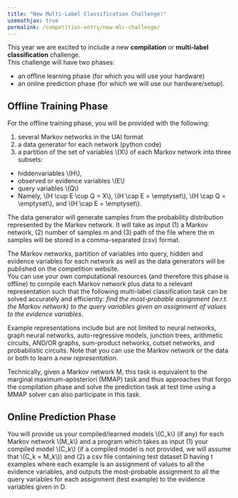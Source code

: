 ```yaml
---
title: "New Multi-Label Classification Challenge!"
usemathjax: true
permalink: /competition-entry/new-mlc-challenge/
---
```


This year we are excited to include a new **compilation** or **multi-label classification** challenge.<br/>
This challenge will have two phases: 
* an offline learning phase (for which you will use your hardware)
* an online prediction phase (for which we will use our hardware/setup).


## Offline Training Phase

For the offline training phase, you will be provided with the following:
1. several Markov networks in the UAI format
2. a data generator for each network (python code)
3. a partition of the set of variables \\(X\\) of each Markov network into three subsets:
  * hiddenvariables \\(H\\), 
  * observed or evidence variables \\(E\\)
  * query variables \\(Q\\) 
  * Namely, \\(H \\cup E \\cup Q = X\\), \\(H \\cap E = \\emptyset\\), \\(H \\cap Q = \\emptyset\\), and \\(H \\cap E = \\emptyset\\).

The data generator will generate samples from the probability distribution represented by the
Markov network. It will take as input (1) a Markov network, (2) number of samples m and (3)
path of the file where the m samples will be stored in a comma-separated (csv) format.

The Markov networks, partition of variables into query, hidden and evidence variables for each
network as well as the data generators will be published on the competition website. <br/>
You can use
your own computational resources (and therefore this phase is offline) to compile each Markov
network plus data to a relevant representation such that the following multi-label classification
task can be solved accurately and efficiently: *find the most-probable assignment (w.r.t. the Markov
network) to the query variables given an assignment of values to the evidence variables*.

Example representations include but are not limited to neural networks, graph neural networks,
auto-regressive models, junction trees, arithmetic circuits, AND/OR graphs, sum-product networks,
cutset networks, and probabilistic circuits. Note that you can use the Markov network
or the data or both to learn a *new representation*.

Technically, given a Markov network M, this task is equivalent to the marginal maximum-aposteriori
(MMAP) task and thus approaches that forgo the compilation phase and solve the prediction
task at test time using a MMAP solver can also participate in this task.


## Online Prediction Phase

You will provide us your compiled/learned models \\(C_k\\) (if any) for
each Markov network \\(M_k\\) and a program which takes as input (1) your compiled model \\(C_k\\) (if a
compiled model is not provided, we will assume that \\(C_k = M_k\\)) and (2) a csv file containing test
dataset D having t examples where each example is an assignment of values to all the evidence
variables, and outputs the most-probable assignment to all the query variables for each assignment
(test example) to the evidence variables given in D.
